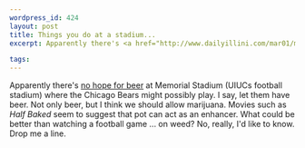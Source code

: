```yaml
--- 
wordpress_id: 424
layout: post
title: Things you do at a stadium...
excerpt: Apparently there's <a href="http://www.dailyillini.com/mar01/mar09/news/stories/news03.shtml">no hope for beer</a> at Memorial Stadium (UIUCs football stadium) where the Chicago Bears might possibly play.  I say, let them have beer.  Not only beer, but I think we should allow marijuana.  Movies such as <i>Half Baked</i> seem to suggest that pot can act as an enhancer.  What could be better than watching a football game ... on weed?  No, really, I'd like to know.  Drop me a line.

tags: 
---
```


Apparently there's <a href="http://www.dailyillini.com/mar01/mar09/news/stories/news03.shtml">no hope for beer</a> at Memorial Stadium (UIUCs football stadium) where the Chicago Bears might possibly play.  I say, let them have beer.  Not only beer, but I think we should allow marijuana.  Movies such as <i>Half Baked</i> seem to suggest that pot can act as an enhancer.  What could be better than watching a football game ... on weed?  No, really, I'd like to know.  Drop me a line.
